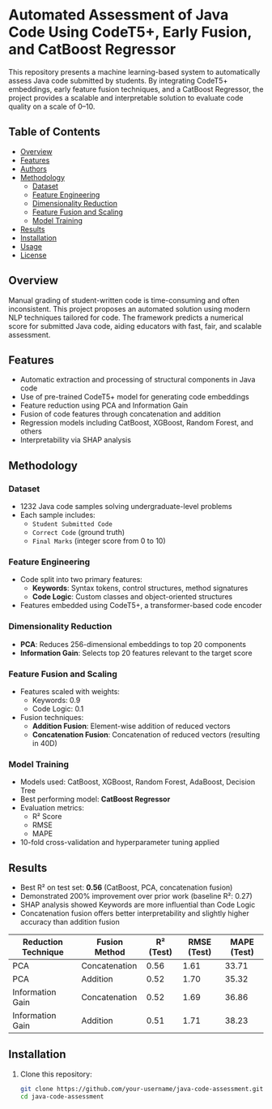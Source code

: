 # Automated Assessment of Java Code Using CodeT5+, Early Fusion, and CatBoost Regressor

This repository presents a machine learning-based system to automatically assess Java code submitted by students. By integrating CodeT5+ embeddings, early feature fusion techniques, and a CatBoost Regressor, the project provides a scalable and interpretable solution to evaluate code quality on a scale of 0–10.

## Table of Contents

- [Overview](#overview)
- [Features](#features)
- [Authors](#authors)
- [Methodology](#methodology)
  - [Dataset](#dataset)
  - [Feature Engineering](#feature-engineering)
  - [Dimensionality Reduction](#dimensionality-reduction)
  - [Feature Fusion and Scaling](#feature-fusion-and-scaling)
  - [Model Training](#model-training)
- [Results](#results)
- [Installation](#installation)
- [Usage](#usage)
- [License](#license)

## Overview

Manual grading of student-written code is time-consuming and often inconsistent. This project proposes an automated solution using modern NLP techniques tailored for code. The framework predicts a numerical score for submitted Java code, aiding educators with fast, fair, and scalable assessment.

## Features

- Automatic extraction and processing of structural components in Java code
- Use of pre-trained CodeT5+ model for generating code embeddings
- Feature reduction using PCA and Information Gain
- Fusion of code features through concatenation and addition
- Regression models including CatBoost, XGBoost, Random Forest, and others
- Interpretability via SHAP analysis

## Methodology

### Dataset

- 1232 Java code samples solving undergraduate-level problems
- Each sample includes:
  - `Student Submitted Code`
  - `Correct Code` (ground truth)
  - `Final Marks` (integer score from 0 to 10)

### Feature Engineering

- Code split into two primary features:
  - **Keywords**: Syntax tokens, control structures, method signatures
  - **Code Logic**: Custom classes and object-oriented structures
- Features embedded using CodeT5+, a transformer-based code encoder

### Dimensionality Reduction

- **PCA**: Reduces 256-dimensional embeddings to top 20 components
- **Information Gain**: Selects top 20 features relevant to the target score

### Feature Fusion and Scaling

- Features scaled with weights:
  - Keywords: 0.9
  - Code Logic: 0.1
- Fusion techniques:
  - **Addition Fusion**: Element-wise addition of reduced vectors
  - **Concatenation Fusion**: Concatenation of reduced vectors (resulting in 40D)

### Model Training

- Models used: CatBoost, XGBoost, Random Forest, AdaBoost, Decision Tree
- Best performing model: **CatBoost Regressor**
- Evaluation metrics:
  - R² Score
  - RMSE
  - MAPE
- 10-fold cross-validation and hyperparameter tuning applied

## Results

- Best R² on test set: **0.56** (CatBoost, PCA, concatenation fusion)
- Demonstrated 200% improvement over prior work (baseline R²: 0.27)
- SHAP analysis showed Keywords are more influential than Code Logic
- Concatenation fusion offers better interpretability and slightly higher accuracy than addition fusion

| Reduction Technique | Fusion Method    | R² (Test) | RMSE (Test) | MAPE (Test) |
|---------------------|------------------|-----------|-------------|-------------|
| PCA                 | Concatenation    | 0.56      | 1.61        | 33.71       |
| PCA                 | Addition         | 0.52      | 1.70        | 35.32       |
| Information Gain    | Concatenation    | 0.52      | 1.69        | 36.86       |
| Information Gain    | Addition         | 0.51      | 1.71        | 38.23       |

## Installation

1. Clone this repository:
   ```bash
   git clone https://github.com/your-username/java-code-assessment.git
   cd java-code-assessment
